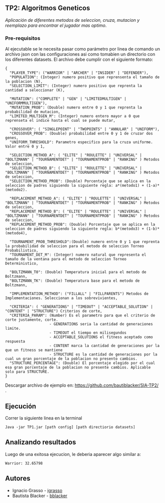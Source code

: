 ## TP2: Algoritmos Geneticos
_Aplicación de diferentes metodos de seleccion, cruza, mutacion y reemplazo para encontrar el jugador mas optimo_.

### Pre-requisitos
Al ejecutable se le necesita pasar como parámetro por linea de comando un archivo json con las configuraciones asi como tomabien un directorio con los diferentes datasets. El archivo debe cumplir con el siguiente formato:
```
{
  "PLAYER_TYPE": ("WARRIOR" | "ARCHER" | "INSIDER" | "DEFENDER"),
  "POPULATION": (Integer) numero positivo que reprensenta el tamaño de la poblacion (N),
  "SELECTION_LIMIT": (Integer) numero positivo que reprenta la cantidad a seleccionar (K),

  "MUTATION": ("COMPLETE" | "GEN" | "LIMITEDMULTIGEN" | "UNIFORMMULTIGEN"),
  "MUTATION_PROB": (Double) numero entre 0 y 1 que reprenta la probabilidad de mutacion,
  "LIMITED_MULTIGEN_M": (Integer) numero entero mayor a 0 que reprenseta el indice hasta el cual se puede mutar,

  "CROSSOVER": ( "SINGLEPOINT" | "TWOPOINTS" | "ANNULAR" | "UNIFORM"),
  "CROSSOVER_PROB": (Double) probabilidad entre 0 y 1 de cruzar dos genes,
  "UNIFORM_THRESHOLD": Parametro especifico para la cruza uniforme. Valor entre 0 y 1,

  "SELECTION_METHOD_A": ( "ELITE" | "ROULETTE" | "UNIVERSAL" | "BOLTZMANN" | "TOURNAMENTDET" | "TOURNAMENTPROB" | "RANKING" ) Metodos de seleccion,
  "SELECTION_METHOD_B": ( "ELITE" | "ROULETTE" | "UNIVERSAL" | "BOLTZMANN" | "TOURNAMENTDET" | "TOURNAMENTPROB" | "RANKING" ) Metodos de seleccion,
  "SELECTION_METHOD_PROB": (Double) Porcentaje que se aplica en la seleccion de padres siguiendo la siguiente regla: a*(metodo1) + (1-a)*(metodo2).

  "REPLACEMENT_METHOD_A": ( "ELITE" | "ROULETTE" | "UNIVERSAL" | "BOLTZMANN" | "TOURNAMENTDET" | "TOURNAMENTPROB" | "RANKING" ) Metodos de seleccion,
  "REPLACEMENT_METHOD_B": ( "ELITE" | "ROULETTE" | "UNIVERSAL" | "BOLTZMANN" | "TOURNAMENTDET" | "TOURNAMENTPROB" | "RANKING" ) Metodos de seleccion,
  "REPLACEMENT_METHOD_PROB": (Double) Porcentaje que se aplica en la seleccion de padres siguiendo la siguiente regla: b*(metodo3) + (1-b)*(metodo4),

  "TOURNAMENT_PROB_THRESHOLD":(Double) numero entre 0 y 1 que reprenta la probabilidad de seleccion para el metodo de seleccion Torneo Probabilistico,
  "TOURNAMENT_DET_M": (Integer) numero natural que representa el tamaño de la ventana para el metodo de seleccion Torneo Deterministico,

  "BOLTZMANN_T0": (Double) Temperatura inicial para el metodo de Boltzmann,
  "BOLTZMANN_TK": (Double) Temperatura base para el metodo de Boltzmann,

  "IMPLEMENTATION_METHOD": ("FILLALL" | "FILLPARENTS") Metodos de Implementaciones. Seleccionan a los sobrevivientes,

  "CRITERIA": ( "GENERATIONS" | "TIMEOUT" | "ACCEPTABLE_SOLUTION" | "CONTENT" | "STRUCTURE") Criterios de corte,
  "CRITERIA_PARAM": (Number) Es el parametro para que el criterio de corte justamente, corte. 
                    - GENERATIONS seria la cantidad de generaciones limite.
                    - TIMEOUT el tiempo en milisegundos
                    - ACCEPTABLE_SOLUTIONS el fitness aceptado como respuesta
                    - CONTENT marca la cantidad de generaciones por la que un fitness se mantiene
                    - STRUCTURE es la cantidad de generaciones por la cual un gran porcentaje de la poblacion no presento cambios.
  "STRUCTURE_PERCENTAGE": (Double) El porcentaje elegido por el cual esa gran porcentaje de la poblacion no presente cambios. Aplicable solo para STRUCTURE.
}
```
Descargar archivo de ejemplo en: https://github.com/bautiblacker/SIA-TP2/ . 

## Ejecución
Correr la siguiente linea en la terminal
```
Java -jar TP1.jar [path config] [path directiorio datasets]
```
## Analizando resultados
Luego de una exitosa ejecucion, le deberia aparecer algo similar a:
```
Warrior: 32.65798
```

## Autores
* Ignacio Grasso - [igrasso](https://github.com/igrasso98)
* Bautista Blacker - [bblacker](https://github.com/bautiblacker)

